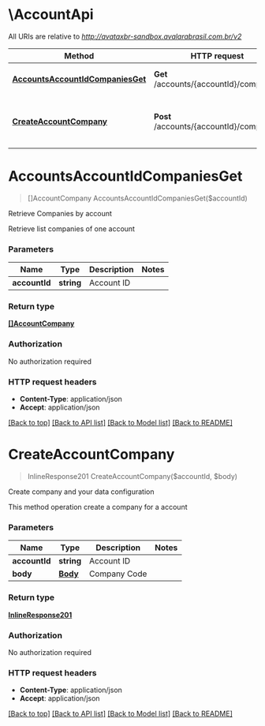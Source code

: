# \AccountApi

All URIs are relative to *http://avataxbr-sandbox.avalarabrasil.com.br/v2*

Method | HTTP request | Description
------------- | ------------- | -------------
[**AccountsAccountIdCompaniesGet**](AccountApi.md#AccountsAccountIdCompaniesGet) | **Get** /accounts/{accountId}/companies | Retrieve Companies by account
[**CreateAccountCompany**](AccountApi.md#CreateAccountCompany) | **Post** /accounts/{accountId}/companies | Create company and your data configuration


# **AccountsAccountIdCompaniesGet**
> []AccountCompany AccountsAccountIdCompaniesGet($accountId)

Retrieve Companies by account

Retrieve list companies of one account


### Parameters

Name | Type | Description  | Notes
------------- | ------------- | ------------- | -------------
 **accountId** | **string**| Account ID | 

### Return type

[**[]AccountCompany**](AccountCompany.md)

### Authorization

No authorization required

### HTTP request headers

 - **Content-Type**: application/json
 - **Accept**: application/json

[[Back to top]](#) [[Back to API list]](../README.md#documentation-for-api-endpoints) [[Back to Model list]](../README.md#documentation-for-models) [[Back to README]](../README.md)

# **CreateAccountCompany**
> InlineResponse201 CreateAccountCompany($accountId, $body)

Create company and your data configuration

This method operation create a company for a account 


### Parameters

Name | Type | Description  | Notes
------------- | ------------- | ------------- | -------------
 **accountId** | **string**| Account ID | 
 **body** | [**Body**](Body.md)| Company Code | 

### Return type

[**InlineResponse201**](inline_response_201.md)

### Authorization

No authorization required

### HTTP request headers

 - **Content-Type**: application/json
 - **Accept**: application/json

[[Back to top]](#) [[Back to API list]](../README.md#documentation-for-api-endpoints) [[Back to Model list]](../README.md#documentation-for-models) [[Back to README]](../README.md)

